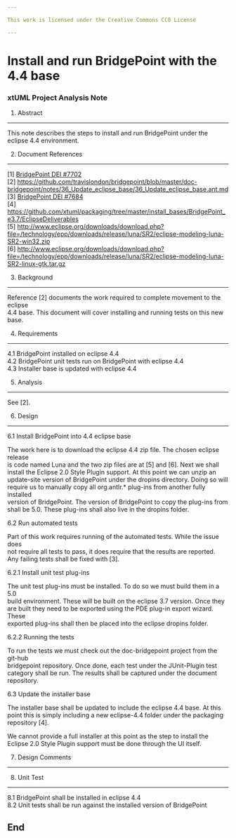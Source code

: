 ```yaml
---

This work is licensed under the Creative Commons CC0 License

---
```


# Install and run BridgePoint with the 4.4 base
### xtUML Project Analysis Note

1. Abstract
-----------
This note describes the steps to install and run BridgePoint under the eclipse
4.4 environment.   

2. Document References
----------------------
[1] [BridgePoint DEI #7702](https://support.onefact.net/redmine/issues/7702)  
[2] https://github.com/travislondon/bridgepoint/blob/master/doc-bridgepoint/notes/36_Update_eclipse_base/36_Update_eclipse_base.ant.md   
[3] [BridgePoint DEI #7684](https://support.onefact.net/redmine/issues/7684)   
[4] https://github.com/xtuml/packaging/tree/master/install_bases/BridgePoint_e3.7/EclipseDeliverables   
[5] http://www.eclipse.org/downloads/download.php?file=/technology/epp/downloads/release/luna/SR2/eclipse-modeling-luna-SR2-win32.zip   
[6] http://www.eclipse.org/downloads/download.php?file=/technology/epp/downloads/release/luna/SR2/eclipse-modeling-luna-SR2-linux-gtk.tar.gz   

3. Background
-------------
Reference [2] documents the work required to complete movement to the eclipse   
4.4 base.  This document will cover installing and running tests on this new   
base.   

4. Requirements
---------------
4.1 BridgePoint installed on eclipse 4.4   
4.2 BridgePoint unit tests run on BridgePoint with eclipse 4.4   
4.3 Installer base is updated with eclipse 4.4   

5. Analysis
-----------
See [2].   

6. Design
---------
6.1 Install BridgePoint into 4.4 eclipse base   

The work here is to download the eclipse 4.4 zip file.  The chosen eclipse release   
is code named Luna and the two zip files are at [5] and [6].  Next we shall   
install the Eclipse 2.0 Style Plugin support.  At this point we can unzip an   
update-site version of BridgePoint under the dropins directory.  Doing so will   
require us to manually copy all org.antlr.* plug-ins from another fully installed   
version of BridgePoint.  The version of BridgePoint to copy the plug-ins from   
shall be 5.0.  These plug-ins shall also live in the dropins folder.  

6.2 Run automated tests   

Part of this work requires running of the automated tests.  While the issue does    
not require all tests to pass, it does require that the results are reported.   
Any failing tests shall be fixed with [3].   

6.2.1 Install unit test plug-ins   

The unit test plug-ins must be installed.  To do so we must build them in a 5.0   
build environment.  These will be built on the eclipse 3.7 version.  Once they   
are built they need to be exported using the PDE plug-in export wizard.  These   
exported plug-ins shall then be placed into the eclipse dropins folder.   

6.2.2 Running the tests   

To run the tests we must check out the doc-bridgepoint project from the git-hub   
bridgepoint repository.  Once done, each test under the JUnit-Plugin test   
category shall be run.  The results shall be captured under the document   
repository.   

6.3 Update the installer base   

The installer base shall be updated to include the eclipse 4.4 base.  At this   
point this is simply including a new eclipse-4.4 folder under the packaging   
repository [4].   

We cannot provide a full installer at this point as the step to install the   
Eclipse 2.0 Style Plugin support must be done through the UI itself.   

7. Design Comments
------------------

8. Unit Test
------------
8.1 BridgePoint shall be installed in eclipse 4.4   
8.2 Unit tests shall be run against the installed version of BridgePoint

End
---

